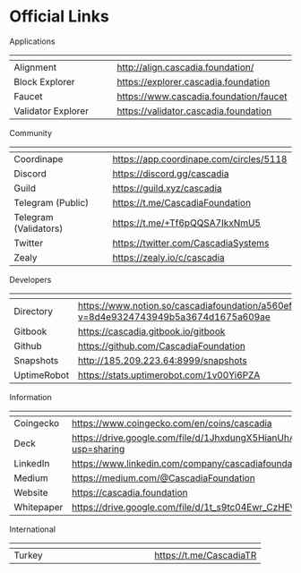 # Official Links

Applications

<table data-header-hidden><thead><tr><th width="222"></th><th></th></tr></thead><tbody><tr><td>Alignment</td><td><a href="http://align.cascadia.foundation/">http://align.cascadia.foundation/</a></td></tr><tr><td>Block Explorer</td><td><a href="https://explorer.cascadia.foundation/">https://explorer.cascadia.foundation</a></td></tr><tr><td>Faucet</td><td><a href="https://www.cascadia.foundation/faucet">https://www.cascadia.foundation/faucet</a></td></tr><tr><td>Validator Explorer</td><td><a href="https://validator.cascadia.foundation/">https://validator.cascadia.foundation</a></td></tr></tbody></table>



Community

<table data-header-hidden><thead><tr><th width="227"></th><th></th></tr></thead><tbody><tr><td>Coordinape</td><td><a href="https://app.coordinape.com/circles/5118">https://app.coordinape.com/circles/5118</a></td></tr><tr><td>Discord</td><td><a href="https://discord.gg/cascadia">https://discord.gg/cascadia</a></td></tr><tr><td>Guild</td><td><a href="https://guild.xyz/cascadia">https://guild.xyz/cascadia</a></td></tr><tr><td>Telegram (Public)</td><td><a href="https://t.me/CascadiaFoundation">https://t.me/CascadiaFoundation</a></td></tr><tr><td>Telegram (Validators)</td><td><a href="https://t.me/+Tf6pQQSA7IkxNmU5">https://t.me/+Tf6pQQSA7IkxNmU5</a></td></tr><tr><td>Twitter</td><td><a href="https://twitter.com/CascadiaSystems">https://twitter.com/CascadiaSystems</a></td></tr><tr><td>Zealy</td><td><a href="https://zealy.io/c/cascadia">https://zealy.io/c/cascadia</a></td></tr></tbody></table>



Developers

<table data-header-hidden><thead><tr><th width="232"></th><th></th></tr></thead><tbody><tr><td>Directory</td><td><a href="https://www.notion.so/cascadiafoundation/a560ef5f506847b2886148bd06428ca0?v=8d4e9324743949b5a3674d1675a609ae">https://www.notion.so/cascadiafoundation/a560ef5f506847b2886148bd06428ca0?v=8d4e9324743949b5a3674d1675a609ae</a></td></tr><tr><td>Gitbook</td><td><a href="https://cascadia.gitbook.io/gitbook/">https://cascadia.gitbook.io/gitbook</a></td></tr><tr><td>Github</td><td><a href="https://github.com/CascadiaFoundation">https://github.com/CascadiaFoundation</a></td></tr><tr><td>Snapshots</td><td><a href="http://185.209.223.64:8999/snapshots">http://185.209.223.64:8999/snapshots</a></td></tr><tr><td>UptimeRobot</td><td><a href="https://stats.uptimerobot.com/1v00Yi6PZA">https://stats.uptimerobot.com/1v00Yi6PZA</a></td></tr></tbody></table>



Information

<table data-header-hidden><thead><tr><th width="233"></th><th></th></tr></thead><tbody><tr><td>Coingecko</td><td><a href="https://www.coingecko.com/en/coins/cascadia">https://www.coingecko.com/en/coins/cascadia</a></td></tr><tr><td>Deck</td><td><a href="https://drive.google.com/file/d/1JhxdungX5HianUhAR_TIAaDOZ97yzbWY/view?usp=sharing">https://drive.google.com/file/d/1JhxdungX5HianUhAR_TIAaDOZ97yzbWY/view?usp=sharing</a></td></tr><tr><td>LinkedIn</td><td><a href="https://www.linkedin.com/company/cascadiafoundation">https://www.linkedin.com/company/cascadiafoundation</a></td></tr><tr><td>Medium</td><td><a href="https://medium.com/@CascadiaFoundation">https://medium.com/@CascadiaFoundation</a></td></tr><tr><td>Website</td><td><a href="https://cascadia.foundation/">https://cascadia.foundation</a></td></tr><tr><td>Whitepaper</td><td><a href="https://drive.google.com/file/d/1t_s9tc04Ewr_CzHEWochzwZzVL7Vh3bz">https://drive.google.com/file/d/1t_s9tc04Ewr_CzHEWochzwZzVL7Vh3bz</a></td></tr></tbody></table>



International

<table data-header-hidden><thead><tr><th width="235"></th><th></th></tr></thead><tbody><tr><td>Turkey</td><td><a href="https://t.me/CascadiaTR">https://t.me/CascadiaTR</a></td></tr></tbody></table>
